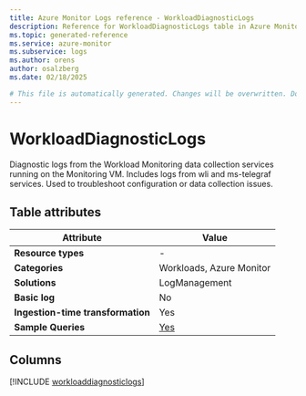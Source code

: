 ```yaml
---
title: Azure Monitor Logs reference - WorkloadDiagnosticLogs
description: Reference for WorkloadDiagnosticLogs table in Azure Monitor Logs.
ms.topic: generated-reference
ms.service: azure-monitor
ms.subservice: logs
ms.author: orens
author: osalzberg
ms.date: 02/18/2025

# This file is automatically generated. Changes will be overwritten. Do not change this file directly.
---
```


# WorkloadDiagnosticLogs

Diagnostic logs from the Workload Monitoring data collection services running on the Monitoring VM. Includes logs from wli and ms-telegraf services. Used to troubleshoot configuration or data collection issues.


## Table attributes

|Attribute|Value|
|---|---|
|**Resource types**|-|
|**Categories**|Workloads, Azure Monitor|
|**Solutions**| LogManagement|
|**Basic log**|No|
|**Ingestion-time transformation**|Yes|
|**Sample Queries**|[Yes](/azure/azure-monitor/reference/queries/workloaddiagnosticlogs)|



## Columns
  
[!INCLUDE [workloaddiagnosticlogs](~/reusable-content/ce-skilling/azure/includes/azure-monitor/reference/tables/workloaddiagnosticlogs-include.md)]
